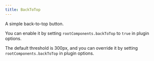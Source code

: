 ```yaml
---
title: BackToTop
---
```


A simple back-to-top button.

You can enable it by setting `rootComponents.backToTop` to `true` in plugin options.

The default threshold is 300px, and you can override it by setting `rootComponents.backToTop` in plugin options.
